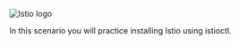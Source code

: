 
![Istio logo](https://raw.githubusercontent.com/lorenzo85/scenarios-ica/master/istio-logo.svg)


In this scenario you will practice installing Istio using istioctl.
